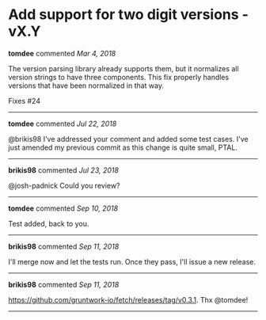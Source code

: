 # Add support for two digit versions - vX.Y

**tomdee** commented *Mar 4, 2018*

The version parsing library already supports them, but it normalizes
all version strings to have three components. This fix properly handles
versions that have been normalized in that way.

Fixes #24
<br />
***


**tomdee** commented *Jul 22, 2018*

@brikis98 I've addressed your comment and added some test cases. I've just amended my previous commit as this change is quite small, PTAL.
***

**brikis98** commented *Jul 23, 2018*

@josh-padnick Could you review?
***

**tomdee** commented *Sep 10, 2018*

Test added, back to you.
***

**brikis98** commented *Sep 11, 2018*

I'll merge now and let the tests run. Once they pass, I'll issue a new release.
***

**brikis98** commented *Sep 11, 2018*

https://github.com/gruntwork-io/fetch/releases/tag/v0.3.1. Thx @tomdee! 
***

